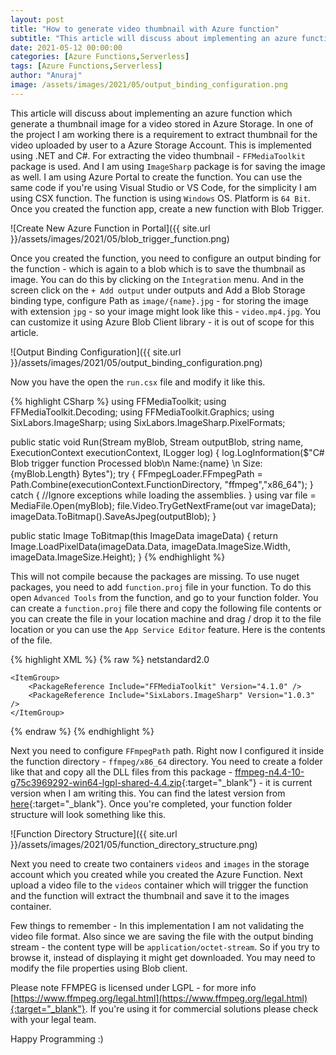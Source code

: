 ```yaml
---
layout: post
title: "How to generate video thumbnail with Azure function"
subtitle: "This article will discuss about implementing an azure function which generate a thumbnail image for a video stored in Azure Storage."
date: 2021-05-12 00:00:00
categories: [Azure Functions,Serverless]
tags: [Azure Functions,Serverless]
author: "Anuraj"
image: /assets/images/2021/05/output_binding_configuration.png
---
```

This article will discuss about implementing an azure function which generate a thumbnail image for a video stored in Azure Storage. In one of the project I am working there is a requirement to extract thumbnail for the video uploaded by user to a Azure Storage Account. This is implemented using .NET and C#. For extracting the video thumbnail - `FFMediaToolkit` package is used. And I am using `ImageSharp` package is for saving the image as well. I am using Azure Portal to create the function. You can use the same code if you're using Visual Studio or VS Code, for the simplicity I am using CSX function. The function is using `Windows` OS. Platform is `64 Bit`. Once you created the function app, create a new function with Blob Trigger.

![Create New Azure Function in Portal]({{ site.url }}/assets/images/2021/05/blob_trigger_function.png)

Once you created the function, you need to configure an output binding for the function - which is again to a blob which is to save the thumbnail as image. You can do this by clicking on the `Integration` menu. And in the screen click on the `+ Add output` under outputs and Add a Blob Storage binding type, configure Path as `image/{name}.jpg` - for storing the image with extension `jpg` - so your image might look like this - `video.mp4.jpg`. You can customize it using Azure Blob Client library - it is out of scope for this article. 

![Output Binding Configuration]({{ site.url }}/assets/images/2021/05/output_binding_configuration.png)

Now you have the open the `run.csx` file and modify it like this.

{% highlight CSharp %}
using FFMediaToolkit;
using FFMediaToolkit.Decoding;
using FFMediaToolkit.Graphics;
using SixLabors.ImageSharp;
using SixLabors.ImageSharp.PixelFormats;

public static void Run(Stream myBlob, Stream outputBlob, string name, ExecutionContext executionContext, ILogger log)
{
    log.LogInformation($"C# Blob trigger function Processed blob\n Name:{name} \n Size: {myBlob.Length} Bytes");
    try
    {
        FFmpegLoader.FFmpegPath = Path.Combine(executionContext.FunctionDirectory, "ffmpeg","x86_64");
    }
    catch
    {
        //Ignore exceptions while loading the assemblies.
    }
    using var file = MediaFile.Open(myBlob);
    file.Video.TryGetNextFrame(out var imageData);
    imageData.ToBitmap().SaveAsJpeg(outputBlob);
}

public static Image<Bgr24> ToBitmap(this ImageData imageData)
{
    return Image.LoadPixelData<Bgr24>(imageData.Data, imageData.ImageSize.Width, imageData.ImageSize.Height);
}
{% endhighlight %}

This will not compile because the packages are missing. To use nuget packages, you need to add `function.proj` file in your function. To do this open `Advanced Tools` from the function, and go to your function folder. You can create a `function.proj` file there and copy the following file contents or you can create the file in your location machine and drag / drop it to the file location or you can use the `App Service Editor` feature. Here is the contents of the file.

{% highlight XML %}
{% raw %}
<Project Sdk="Microsoft.NET.Sdk">
    <PropertyGroup>
        <TargetFramework>netstandard2.0</TargetFramework>
    </PropertyGroup>

    <ItemGroup>
        <PackageReference Include="FFMediaToolkit" Version="4.1.0" />
        <PackageReference Include="SixLabors.ImageSharp" Version="1.0.3" />
    </ItemGroup>
</Project>
{% endraw %}
{% endhighlight %}

Next you need to configure `FFmpegPath` path. Right now I configured it inside the function directory - `ffmpeg/x86_64` directory. You need to create a folder like that and copy all the DLL files from this package - [ffmpeg-n4.4-10-g75c3969292-win64-lgpl-shared-4.4.zip](https://github.com/BtbN/FFmpeg-Builds/releases/download/autobuild-2021-05-11-12-35/ffmpeg-n4.4-10-g75c3969292-win64-lgpl-shared-4.4.zip){:target="_blank"} - it is current version when I am writing this. You can find the latest version from [here](https://github.com/BtbN/FFmpeg-Builds/releases){:target="_blank"}. Once you're completed, your function folder structure will look something like this.

![Function Directory Structure]({{ site.url }}/assets/images/2021/05/function_directory_structure.png)

Next you need to create two containers `videos` and `images` in the storage account which you created while you created the Azure Function. Next upload a video file to the `videos` container which will trigger the function and the function will extract the thumbnail and save it to the images container.

Few things to remember - In this implementation I am not validating the video file format. Also since we are saving the file with the output binding stream - the content type will be `application/octet-stream`. So if you try to browse it, instead of displaying it might get downloaded. You may need to modify the file properties using Blob client.

Please note FFMPEG is licensed under LGPL - for more info [https://www.ffmpeg.org/legal.html](https://www.ffmpeg.org/legal.html){:target="_blank"}. If you're using it for commercial solutions please check with your legal team.

Happy Programming :)